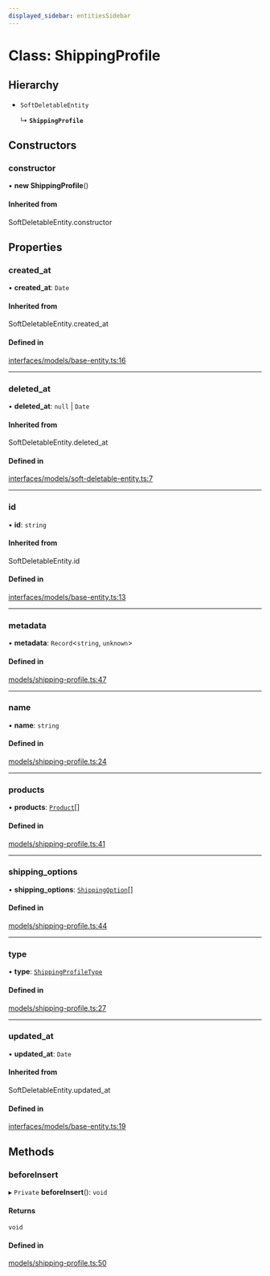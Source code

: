 ```yaml
---
displayed_sidebar: entitiesSidebar
---
```


# Class: ShippingProfile

## Hierarchy

- `SoftDeletableEntity`

  ↳ **`ShippingProfile`**

## Constructors

### constructor

• **new ShippingProfile**()

#### Inherited from

SoftDeletableEntity.constructor

## Properties

### created\_at

• **created\_at**: `Date`

#### Inherited from

SoftDeletableEntity.created\_at

#### Defined in

[interfaces/models/base-entity.ts:16](https://github.com/medusajs/medusa/blob/418ff2a33/packages/medusa/src/interfaces/models/base-entity.ts#L16)

___

### deleted\_at

• **deleted\_at**: ``null`` \| `Date`

#### Inherited from

SoftDeletableEntity.deleted\_at

#### Defined in

[interfaces/models/soft-deletable-entity.ts:7](https://github.com/medusajs/medusa/blob/418ff2a33/packages/medusa/src/interfaces/models/soft-deletable-entity.ts#L7)

___

### id

• **id**: `string`

#### Inherited from

SoftDeletableEntity.id

#### Defined in

[interfaces/models/base-entity.ts:13](https://github.com/medusajs/medusa/blob/418ff2a33/packages/medusa/src/interfaces/models/base-entity.ts#L13)

___

### metadata

• **metadata**: `Record`<`string`, `unknown`\>

#### Defined in

[models/shipping-profile.ts:47](https://github.com/medusajs/medusa/blob/418ff2a33/packages/medusa/src/models/shipping-profile.ts#L47)

___

### name

• **name**: `string`

#### Defined in

[models/shipping-profile.ts:24](https://github.com/medusajs/medusa/blob/418ff2a33/packages/medusa/src/models/shipping-profile.ts#L24)

___

### products

• **products**: [`Product`](Product.md)[]

#### Defined in

[models/shipping-profile.ts:41](https://github.com/medusajs/medusa/blob/418ff2a33/packages/medusa/src/models/shipping-profile.ts#L41)

___

### shipping\_options

• **shipping\_options**: [`ShippingOption`](ShippingOption.md)[]

#### Defined in

[models/shipping-profile.ts:44](https://github.com/medusajs/medusa/blob/418ff2a33/packages/medusa/src/models/shipping-profile.ts#L44)

___

### type

• **type**: [`ShippingProfileType`](../enums/ShippingProfileType.md)

#### Defined in

[models/shipping-profile.ts:27](https://github.com/medusajs/medusa/blob/418ff2a33/packages/medusa/src/models/shipping-profile.ts#L27)

___

### updated\_at

• **updated\_at**: `Date`

#### Inherited from

SoftDeletableEntity.updated\_at

#### Defined in

[interfaces/models/base-entity.ts:19](https://github.com/medusajs/medusa/blob/418ff2a33/packages/medusa/src/interfaces/models/base-entity.ts#L19)

## Methods

### beforeInsert

▸ `Private` **beforeInsert**(): `void`

#### Returns

`void`

#### Defined in

[models/shipping-profile.ts:50](https://github.com/medusajs/medusa/blob/418ff2a33/packages/medusa/src/models/shipping-profile.ts#L50)
